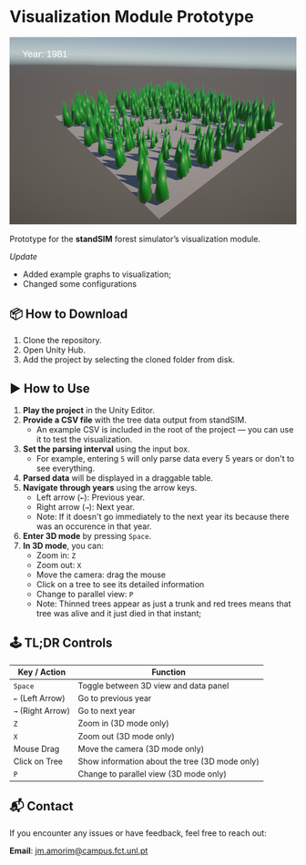 # Visualization Module Prototype

![Visualization Prototype](VisualizationPrototype.png)

Prototype for the **standSIM** forest simulator’s visualization module.

*Update* 
- Added example graphs to visualization;
- Changed some configurations

## 📦 How to Download

1. Clone the repository.
2. Open Unity Hub.
3. Add the project by selecting the cloned folder from disk.

## ▶️ How to Use

1. **Play the project** in the Unity Editor.
2. **Provide a CSV file** with the tree data output from standSIM.  
   - An example CSV is included in the root of the project — you can use it to test the visualization.
3. **Set the parsing interval** using the input box.  
   - For example, entering `5` will only parse data every 5 years or don't to see everything.
4. **Parsed data** will be displayed in a draggable table.
5. **Navigate through years** using the arrow keys.  
   - Left arrow (`←`): Previous year.  
   - Right arrow (`→`): Next year.  
   - Note: If it doesn't go immediately to the next year its because there was an occurence in that year.
6. **Enter 3D mode** by pressing `Space`.
7. **In 3D mode**, you can:
   - Zoom in: `Z`  
   - Zoom out: `X`  
   - Move the camera: drag the mouse
   - Click on a tree to see its detailed information
   - Change to parallel view: `P`
   - Note: Thinned trees appear as just a trunk and red trees means that tree was alive and it just died in that instant;

## 🕹️ TL;DR Controls

| Key / Action       | Function                            |
|--------------------|-------------------------------------|
| `Space`            | Toggle between 3D view and data panel |
| `←` (Left Arrow)   | Go to previous year                 |
| `→` (Right Arrow)  | Go to next year                     |
| `Z`                | Zoom in (3D mode only)              |
| `X`                | Zoom out (3D mode only)             |
| Mouse Drag         | Move the camera (3D mode only)      |
| Click on Tree      | Show information about the tree (3D mode only)    |
| `P`      | Change to parallel view (3D mode only)    |

## 📬 Contact

If you encounter any issues or have feedback, feel free to reach out:

**Email**: [jm.amorim@campus.fct.unl.pt](mailto:jm.amorim@campus.fct.unl.pt)
